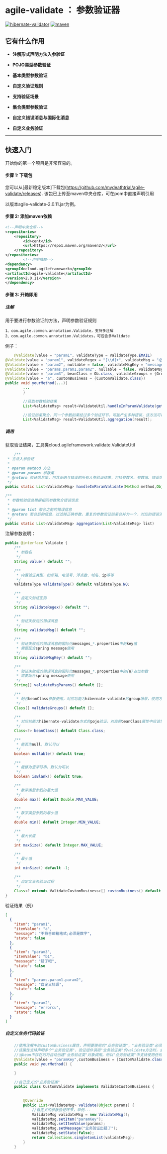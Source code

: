 # agile-validate ： 参数验证器

[![hibernate-validator](https://img.shields.io/badge/hibernate--validator-LATEST-green)](https://img.shields.io/badge/hibernate--validator-LATEST-green)
[![maven](https://img.shields.io/badge/build-maven-green)](https://img.shields.io/badge/build-maven-green)

## 它有什么作用

* **注解形式声明方法入参验证**

* **POJO类型参数验证**

* **基本类型参数验证**

* **自定义验证规则**

* **支持验证场景**

* **集合类型参数验证**

* **自定义错误消息与国际化消息**

* **自定义业务验证**

-------

## 快速入门

开始你的第一个项目是非常容易的。

#### 步骤 1: 下载包

您可以从[最新稳定版本]下载包(https://github.com/mydeathtrial/agile-validate/releases). 该包已上传至maven中央仓库，可在pom中直接声明引用

以版本agile-validate-2.0.11.jar为例。

#### 步骤 2: 添加maven依赖

```xml
<!--声明中央仓库-->
<repositories>
    <repository>
        <id>cent</id>
        <url>https://repo1.maven.org/maven2/</url>
    </repository>
</repositories>
        <!--声明依赖-->
<dependency>
<groupId>cloud.agileframework</groupId>
<artifactId>agile-validate</artifactId>
<version>2.0.11</version>
</dependency>
```

#### 步骤 3: 开箱即用

##### 注解

用于要进行参数验证的方法，声明参数验证规则

```
1、com.agile.common.annotation.Validate，支持多注解
2、com.agile.common.annotation.Validates，可包含多Validate
```

例子：

```java
    @Validate(value = "param1", validateType = ValidateType.EMAIL)
@Validate(value = "param1", validateRegex = "[\\d]+", validateMsg = "必须是数字")
@Validate(value = "param2", nullable = false, validateMsgKey = "messageKey", validateMsgParams = "cu")
@Validate(value = "params.param1.param2", nullable = false, validateMsg = "自定义错误")
@Validate(value = "param3", beanClass = Ob.class, validateGroups = {Group1.class})
@Validate(value = "a", customBusiness = {CustomValidate.class})
public void yourMethod(...){
        ...
        }

        //获取参数校验结果
        List<ValidateMsg> result=ValidateUtil.handleInParamValidate(getMethod("yourMethod"),param);

        //验证结果聚合，同一个参数如果经过多个验证环节，可能产生多种错误，该方法可将同参数验证结果进行聚合
        List<ValidateMsg> result=ValidateUtil.aggregation(result);
```

##### 调用

获取验证结果，工具类cloud.agileframework.validate.ValidateUtil

```java
    /**
 * 方法入参验证
 *
 * @param method 方法
 * @param params 参数集
 * @return 验证信息集，包含正确与错误的所有入参验证结果，包括参数名、参数值、错误信息
 */
public static List<ValidateMsg> handleInParamValidate(Method method,Object params)

/**
 * 参数校验信息根据相同参数聚合错误信息
 *
 * @param list 聚合之前的错误信息
 * @return 聚合后的信息，过滤掉正确参数，重复的参数验证结果合并为一个，对应的错误消息合并
 */
public static List<ValidateMsg> aggregation(List<ValidateMsg> list) 
```

注解参数说明：

```java
public @interface Validate {
    /**
     * 参数名
     */
    String value() default "";

    /**
     * 内置验证类型，如邮箱、电话号、浮点数、域名、ip等等
     */
    ValidateType validateType() default ValidateType.NO;

    /**
     * 自定义验证正则
     */
    String validateRegex() default "";

    /**
     * 验证失败后的错误消息
     */
    String validateMsg() default "";

    /**
     * 验证失败后的错误消息的国际化messages_*.properties中的key值
     * 需要配合spring message使用
     */
    String validateMsgKey() default "";

    /**
     * 验证失败后的错误消息的国际化messages_*.properties中的{n}占位参数
     * 需要配合spring message使用
     */
    String[] validateMsgParams() default {};

    /**
     * 配合beanClass参数使用，对应功能为hibernate-validate的group场景，使用方式不变
     */
    Class[] validateGroups() default {};

    /**
     * 对应功能为hibernate-validate方式的pojo验证，对应的beanClass属性中应该包含hibernate-validate注解
     */
    Class<?> beanClass() default Class.class;

    /**
     * 能否为null，默认可以
     */
    boolean nullable() default true;

    /**
     * 能够为空字符串，默认为可以
     */
    boolean isBlank() default true;

    /**
     * 数字类型参数的最大值
     */
    double max() default Double.MAX_VALUE;

    /**
     * 数字类型参数的最小值
     */
    double min() default Integer.MIN_VALUE;

    /**
     * 最大长度
     */
    int maxSize() default Integer.MAX_VALUE;

    /**
     * 最小值
     */
    int minSize() default -1;

    /**
     * 自定义业务验证过程
     */
    Class<? extends ValidateCustomBusiness>[] customBusiness() default {};
}
```

验证结果（例）

```json
[
  {
    "item": "param1",
    "itemValue": "a",
    "message": "不符合邮箱格式;必须是数字",
    "state": false
  },
  {
    "item": "param3",
    "itemValue": "b1",
    "message": "错了吧",
    "state": false
  },
  {
    "item": "params.param1.param2",
    "message": "自定义错误",
    "state": false
  },
  {
    "item": "param2",
    "message": "errorcu",
    "state": false
  }
]

```

##### 自定义业务代码验证

```java
    //使用注解中的customBusiness属性，声明要使用的"业务验证类"，"业务验证类"必须实现ValidateCustomBusiness接口
    //该属性支持声明多个"业务验证类"，验证组件调用"业务验证类"的validate方法时，会有限尝试使用spring托管的bean去调用
    //当bean不存在时将自动创建"业务验证类"对象调用。所以"业务验证类"中支持使用任何spring的所有功能。
    @Validate(value = "paramKey",customBusiness = {CustomValidate.class})
    public void yourMethod() {

    }

    //自己定义的"业务验证类"
    public class CustomValidate implements ValidateCustomBusiness {
    
    
        @Override
        public List<ValidateMsg> validate(Object params) {
            //自定义的参数验证环节，举例...
            ValidateMsg validateMsg = new ValidateMsg();
            validateMsg.setItem("paramKey");
            validateMsg.setItemValue(params);
            validateMsg.setMessage("业务验证出错了");
            validateMsg.setState(false);
            return Collections.singletonList(validateMsg);
        }
    }
```